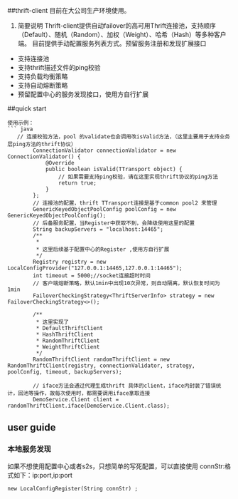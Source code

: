 ##thrift-client
目前在大公司生产环境使用。
1.	简要说明
Thrift-client提供自动failover的高可用Thrift连接池，支持顺序（Default）、随机（Random）、加权（Weight）、哈希（Hash）等多种客户端。
目前提供手动配置服务列表方式。预留服务注册和发现扩展接口
- 支持连接池
- 支持thrift描述文件的ping校验
- 支持负载均衡策略
- 支持自动熔断策略
- 预留配置中心的服务发现接口，使用方自行扩展

##quick start

```
使用示例：
``` java
   // 连接校验方法，pool 的validate也会调用改isValid方法，（这里主要用于支持业务层ping方法的thrift协议）
        ConnectionValidator connectionValidator = new ConnectionValidator() {
            @Override
            public boolean isValid(TTransport object) {
                // 如果需要支持ping校验，请在这里实现thrift协议的ping方法
                return true;
            }
        };
        // 连接池的配置，thrift TTransport连接是基于common pool2 来管理
        GenericKeyedObjectPoolConfig poolConfig = new GenericKeyedObjectPoolConfig();
        // 后备服务配置，当Register中获取不到，会降级使用这里的配置
        String backupServers = "localhost:14465";
        /**
         * 
         * 这里后续基于配置中心的Register ,使用方自行扩展
         */
        Registry registry = new LocalConfigProvider("127.0.0.1:14465,127.0.0.1:14465");
        int timeout = 5000;//socket连接超时时间
        // 客户端熔断策略，默认1min中出现10次异常，则自动隔离，默认恢复时间为1min
        FailoverCheckingStrategy<ThriftServerInfo> strategy = new FailoverCheckingStrategy<>();

        /**
         * 这里实现了
         * DefaultThriftClient
         * HashThriftClient
         * RandomThriftClient
         * WeightThriftClient
         */
        RandomThriftClient randomThriftClient = new RandomThriftClient(registry, connectionValidator, strategy, poolConfig, timeout, backupServers);

        // iface方法会通过代理生成thrift 具体的client，iface内封装了错误统计，回池等操作，故每次使用时，都需要调用iface拿取连接
        DemoService.Client client = randomThriftClient.iface(DemoService.Client.class);
```

## user guide
### 本地服务发现
如果不想使用配置中心或者s2s，只想简单的写死配置，可以直接使用
connStr:格式如下：ip:port,ip:port
```
new LocalConfigRegister(String connStr) ;
```
